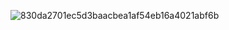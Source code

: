 
![830da2701ec5d3baacbea1af54eb16a4021abf6b](https://user-images.githubusercontent.com/67545874/165938280-d47eb5e7-e720-4119-a6cc-089eb7730680.jpg)
